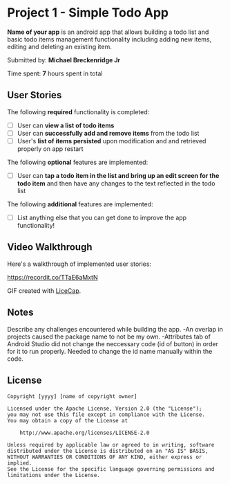 # Project 1 - Simple Todo App

**Name of your app** is an android app that allows building a todo list and basic todo items management functionality including adding new items, editing and deleting an existing item.

Submitted by: **Michael Breckenridge Jr**

Time spent: **7** hours spent in total

## User Stories

The following **required** functionality is completed:

* [ ] User can **view a list of todo items**
* [ ] User can **successfully add and remove items** from the todo list
* [ ] User's **list of items persisted** upon modification and and retrieved properly on app restart

The following **optional** features are implemented:

* [ ] User can **tap a todo item in the list and bring up an edit screen for the todo item** and then have any changes to the text reflected in the todo list

The following **additional** features are implemented:

* [ ] List anything else that you can get done to improve the app functionality!

## Video Walkthrough

Here's a walkthrough of implemented user stories:

https://recordit.co/TTaE6aMxtN

GIF created with [LiceCap](http://www.cockos.com/licecap/).

## Notes

Describe any challenges encountered while building the app.
-An overlap in projects caused the package name to not be my own. 
-Attributes tab of Android Studio did not change the neccessary code (id of button) in order for it to run properly. Needed to change the id name manually within the code.
## License

    Copyright [yyyy] [name of copyright owner]

    Licensed under the Apache License, Version 2.0 (the "License");
    you may not use this file except in compliance with the License.
    You may obtain a copy of the License at

        http://www.apache.org/licenses/LICENSE-2.0

    Unless required by applicable law or agreed to in writing, software
    distributed under the License is distributed on an "AS IS" BASIS,
    WITHOUT WARRANTIES OR CONDITIONS OF ANY KIND, either express or implied.
    See the License for the specific language governing permissions and
    limitations under the License.
